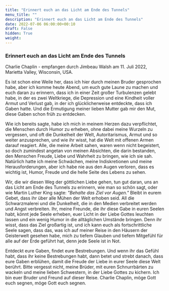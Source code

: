```yaml
---
title: "Erinnert euch an das Licht am Ende des Tunnels"
menu_title: ""
description: "Erinnert euch an das Licht am Ende des Tunnels"
date: 2022-07-06 06:00:00+00:10
draft: False
hidden: True
weight:
---
```

### Erinnert euch an das Licht am Ende des Tunnels

Charlie Chaplin - empfangen durch Jimbeau Walsh am 11. Juli 2022, Marietta Valley, Wisconsin, USA.

Es ist schon eine Weile her, dass ich hier durch meinen Bruder gesprochen habe, aber ich komme heute Abend, um euch gute Laune zu machen und euch daran zu erinnern, dass ich in einer Zeit großer Turbulenzen gelebt habe, in der es zwei Weltkriege, die Depression und eine Kindheit voller Armut und Verlust gab, in der ich glücklicherweise entdeckte, dass ich Gaben hatte. Und die Ermutigung meiner lieben Mutter gab mir den Mut, diese Gaben schon früh zu entdecken.

Wie ich bereits sagte, habe ich mich in meinem Herzen dazu verpflichtet, die Menschen durch Humor zu erheben, ohne dabei meine Wurzeln zu vergessen, und oft die Dunkelheit der Welt, Autoritarismus, Armut und so weiter anzusprechen, und wie ihr wisst, hat die Welt mit offenen Armen darauf reagiert. Alle, die meine Arbeit sahen, waren wenn nicht begeistert, so doch zumindest angetan von meinen Absichten, die darin bestanden, den Menschen Freude, Liebe und Wahrheit zu bringen, wie ich sie sah. Natürlich hatte ich meine Schwächen, meine Indiskretionen und meine Herausforderungen, aber ich habe nie aus den Augen verloren, dass es wichtig ist, Humor, Freude und die helle Seite des Lebens zu sehen.

Wir, die wir diesen Weg der göttlichen Liebe gehen, tun gut daran, uns an das Licht am Ende des Tunnels zu erinnern, wie man so schön sagt, oder wie Martin Luther King sagte: *"Behalte das Ziel vor Augen."* Bleibt in eurem Gebet, dass ihr über alle Mühen der Welt erhoben seid. All die Schwarzmalerei und die Dunkelheit, die in den Medien verbreitet werden und Angst verbreiten. Ihr, meine Freunde, die ihr diese Gabe in euren Seelen habt, könnt jede Seele erheben, euer Licht in der Liebe Gottes leuchten lassen und ein wenig Humor in die alltäglichen Umstände bringen. Denn ihr wisst, dass das Ziel großartig ist, und ich kann euch als fortschrittliche Seele sagen, dass das, was ich auf meiner Reise in den Häusern der Geisterwelt gesehen habe, mich zu tiefem Glauben und tiefem Mitgefühl für alle auf der Erde geführt hat, denn jede Seele ist in Not.

Entdeckt eure Gaben, findet eure Bestrebungen. Und wenn ihr das Gefühl habt, dass ihr keine Bestrebungen habt, dann betet und strebt danach, dass eure Gaben erblühen, damit die Freude der Liebe in eurer Seele diese Welt berührt. Bitte vergesst nicht, meine Brüder, mit euren Schnurrbärten zu wackeln und meine lieben Schwestern, in der Liebe Gottes zu kichern. Ich bin euer Bruder und Freund auf dieser Reise. Charlie Chaplin, möge Gott euch segnen, möge Gott euch segnen.